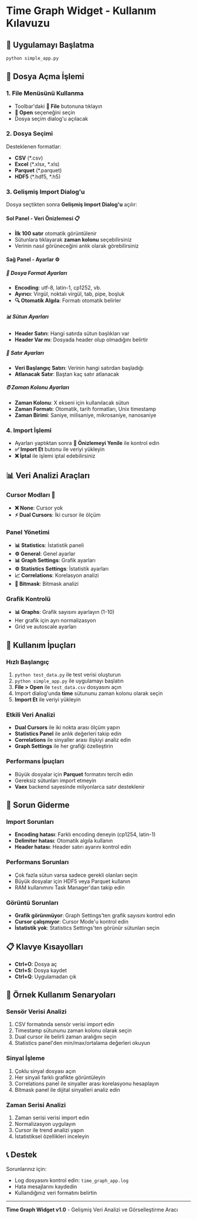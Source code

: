 # Time Graph Widget - Kullanım Kılavuzu

## 🚀 Uygulamayı Başlatma

```bash
python simple_app.py
```

## 📁 Dosya Açma İşlemi

### 1. File Menüsünü Kullanma
- Toolbar'daki **📁 File** butonuna tıklayın
- **📂 Open** seçeneğini seçin
- Dosya seçim dialog'u açılacak

### 2. Dosya Seçimi
Desteklenen formatlar:
- **CSV** (*.csv)
- **Excel** (*.xlsx, *.xls) 
- **Parquet** (*.parquet)
- **HDF5** (*.hdf5, *.h5)

### 3. Gelişmiş Import Dialog'u

Dosya seçtikten sonra **Gelişmiş Import Dialog'u** açılır:

#### Sol Panel - Veri Önizlemesi 📋
- **İlk 100 satır** otomatik görüntülenir
- Sütunlara tıklayarak **zaman kolonu** seçebilirsiniz
- Verinin nasıl görüneceğini anlık olarak görebilirsiniz

#### Sağ Panel - Ayarlar ⚙️

##### 🔧 Dosya Format Ayarları
- **Encoding**: utf-8, latin-1, cp1252, vb.
- **Ayırıcı**: Virgül, noktalı virgül, tab, pipe, boşluk
- **🔍 Otomatik Algıla**: Formatı otomatik belirler

##### 📊 Sütun Ayarları  
- **Header Satırı**: Hangi satırda sütun başlıkları var
- **Header Var mı**: Dosyada header olup olmadığını belirtir

##### 📝 Satır Ayarları
- **Veri Başlangıç Satırı**: Verinin hangi satırdan başladığı
- **Atlanacak Satır**: Baştan kaç satır atlanacak

##### ⏰ Zaman Kolonu Ayarları
- **Zaman Kolonu**: X ekseni için kullanılacak sütun
- **Zaman Formatı**: Otomatik, tarih formatları, Unix timestamp
- **Zaman Birimi**: Saniye, milisaniye, mikrosaniye, nanosaniye

### 4. Import İşlemi
- Ayarları yaptıktan sonra **🔄 Önizlemeyi Yenile** ile kontrol edin
- **✅ Import Et** butonu ile veriyi yükleyin
- **❌ İptal** ile işlemi iptal edebilirsiniz

## 📊 Veri Analizi Araçları

### Cursor Modları 🎯
- **❌ None**: Cursor yok
- **⚡ Dual Cursors**: İki cursor ile ölçüm

### Panel Yönetimi
- **📊 Statistics**: İstatistik paneli
- **⚙️ General**: Genel ayarlar
- **📊 Graph Settings**: Grafik ayarları
- **⚙️ Statistics Settings**: İstatistik ayarları
- **📈 Correlations**: Korelasyon analizi
- **🔢 Bitmask**: Bitmask analizi

### Grafik Kontrolü
- **📊 Graphs**: Grafik sayısını ayarlayın (1-10)
- Her grafik için ayrı normalizasyon
- Grid ve autoscale ayarları

## 🎨 Kullanım İpuçları

### Hızlı Başlangıç
1. `python test_data.py` ile test verisi oluşturun
2. `python simple_app.py` ile uygulamayı başlatın  
3. **File > Open** ile `test_data.csv` dosyasını açın
4. Import dialog'unda **time** sütununu zaman kolonu olarak seçin
5. **Import Et** ile veriyi yükleyin

### Etkili Veri Analizi
- **Dual Cursors** ile iki nokta arası ölçüm yapın
- **Statistics Panel** ile anlık değerleri takip edin
- **Correlations** ile sinyaller arası ilişkiyi analiz edin
- **Graph Settings** ile her grafiği özelleştirin

### Performans İpuçları
- Büyük dosyalar için **Parquet** formatını tercih edin
- Gereksiz sütunları import etmeyin
- **Vaex** backend sayesinde milyonlarca satır desteklenir

## 🔧 Sorun Giderme

### Import Sorunları
- **Encoding hatası**: Farklı encoding deneyin (cp1254, latin-1)
- **Delimiter hatası**: Otomatik algıla kullanın
- **Header hatası**: Header satırı ayarını kontrol edin

### Performans Sorunları  
- Çok fazla sütun varsa sadece gerekli olanları seçin
- Büyük dosyalar için HDF5 veya Parquet kullanın
- RAM kullanımını Task Manager'dan takip edin

### Görüntü Sorunları
- **Grafik görünmüyor**: Graph Settings'ten grafik sayısını kontrol edin
- **Cursor çalışmıyor**: Cursor Mode'u kontrol edin
- **İstatistik yok**: Statistics Settings'ten görünür sütunları seçin

## 📋 Klavye Kısayolları

- **Ctrl+O**: Dosya aç
- **Ctrl+S**: Dosya kaydet  
- **Ctrl+Q**: Uygulamadan çık

## 🎯 Örnek Kullanım Senaryoları

### Sensör Verisi Analizi
1. CSV formatında sensör verisi import edin
2. Timestamp sütununu zaman kolonu olarak seçin
3. Dual cursor ile belirli zaman aralığını seçin
4. Statistics panel'den min/max/ortalama değerleri okuyun

### Sinyal İşleme
1. Çoklu sinyal dosyası açın
2. Her sinyali farklı grafikte görüntüleyin
3. Correlations panel ile sinyaller arası korelasyonu hesaplayın
4. Bitmask panel ile dijital sinyalleri analiz edin

### Zaman Serisi Analizi
1. Zaman serisi verisi import edin
2. Normalizasyon uygulayın
3. Cursor ile trend analizi yapın
4. İstatistiksel özellikleri inceleyin

## 📞 Destek

Sorunlarınız için:
- Log dosyasını kontrol edin: `time_graph_app.log`
- Hata mesajlarını kaydedin
- Kullandığınız veri formatını belirtin

---

**Time Graph Widget v1.0** - Gelişmiş Veri Analizi ve Görselleştirme Aracı
